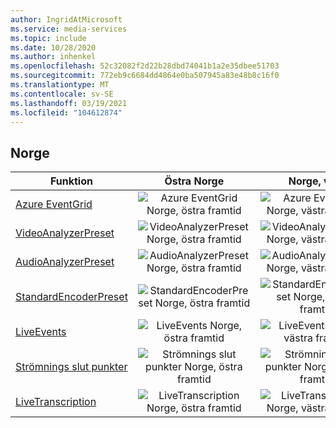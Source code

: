 ```yaml
---
author: IngridAtMicrosoft
ms.service: media-services
ms.topic: include
ms.date: 10/28/2020
ms.author: inhenkel
ms.openlocfilehash: 52c32082f2d22b28dbd74041b1a2e35dbee51703
ms.sourcegitcommit: 772eb9c6684dd4864e0ba507945a83e48b8c16f0
ms.translationtype: MT
ms.contentlocale: sv-SE
ms.lasthandoff: 03/19/2021
ms.locfileid: "104612874"
---
```

<!--Feature availability in region-->
## <a name="norway"></a>Norge

| Funktion | Östra Norge | Norge, väst |
| --- | :---: | :---: |
| [Azure EventGrid](../monitoring/reacting-to-media-services-events.md) |![Azure EventGrid Norge, östra framtid](../media/azure-clouds-regions/planned-active.svg)  |![Azure EventGrid Norge, västra framtid](../media/azure-clouds-regions/planned-active.svg) |
| [VideoAnalyzerPreset](../analyzing-video-audio-files-concept.md) |![VideoAnalyzerPreset Norge, östra framtid](../media/azure-clouds-regions/planned-active.svg)  | ![VideoAnalyzerPreset Norge, västra framtid](../media/azure-clouds-regions/planned-active.svg) |
| [AudioAnalyzerPreset](../analyzing-video-audio-files-concept.md) |![AudioAnalyzerPreset Norge, östra framtid](../media/azure-clouds-regions/planned-active.svg)  | ![AudioAnalyzerPreset Norge, västra framtid](../media/azure-clouds-regions/planned-active.svg) |
| [StandardEncoderPreset](../encoding-concept.md) |![StandardEncoderPreset Norge, östra framtid](../media/azure-clouds-regions/planned-active.svg)  | ![StandardEncoderPreset Norge, västra framtid](../media/azure-clouds-regions/planned-active.svg) |
| [LiveEvents](../live-streaming-overview.md) |![LiveEvents Norge, östra framtid](../media/azure-clouds-regions/planned-active.svg)  | ![LiveEvents Norge, västra framtid](../media/azure-clouds-regions/planned-active.svg) |
| [Strömnings slut punkter](../streaming-endpoint-concept.md) |![Strömnings slut punkter Norge, östra framtid](../media/azure-clouds-regions/planned-active.svg) | ![Strömnings slut punkter Norge, västra framtid](../media/azure-clouds-regions/planned-active.svg) |
| [LiveTranscription](../live-transcription.md) |![LiveTranscription Norge, östra framtid](../media/azure-clouds-regions/planned-active.svg) |![LiveTranscription Norge, västra framtid](../media/azure-clouds-regions/planned-active.svg) |
